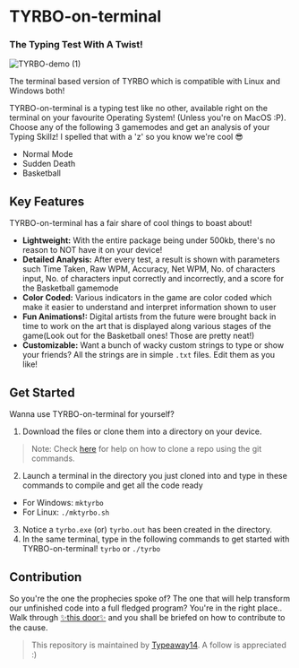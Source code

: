 # TYRBO-on-terminal
### The Typing Test With A Twist!

![TYRBO-demo (1)](https://user-images.githubusercontent.com/92392779/197035759-e6f39ad1-ac40-44df-a349-271995cb1105.gif)

The terminal based version of TYRBO which is compatible with Linux and Windows both!

TYRBO-on-terminal is a typing test like no other, available right on the terminal on your favourite Operating System! (Unless you're on MacOS :P). Choose any of the following 3 gamemodes and get an analysis of your Typing Skillz! I spelled that with a 'z' so you know we're cool 😎

  - Normal Mode
  - Sudden Death
  - Basketball

## Key Features
TYRBO-on-terminal has a fair share of cool things to boast about!

  - **Lightweight:** With the entire package being under 500kb, there's no reason to NOT have it on your device!
  - **Detailed Analysis:** After every test, a result is shown with parameters such Time Taken, Raw WPM, Accuracy, Net WPM, No. of characters input, No. of characters input correctly and incorrectly, and a score for the Basketball gamemode
  - **Color Coded:** Various indicators in the game are color coded which make it easier to understand and interpret information shown to user
  - **Fun Animations!:** Digital artists from the future were brought back in time to work on the art that is displayed along various stages of the game(Look out for the Basketball ones! Those are pretty neat!)
  - **Customizable:** Want a bunch of wacky custom strings to type or show your friends? All the strings are in simple `.txt` files. Edit them as you like!
  
## Get Started
Wanna use TYRBO-on-terminal for yourself?
  1. Download the files or clone them into a directory on your device.
> Note: Check [here](https://docs.github.com/en/repositories/creating-and-managing-repositories/cloning-a-repository) for help on how to clone a repo using the git        commands.
  2. Launch a terminal in the directory you just cloned into and type in these commands to compile and get all the code ready
- For Windows: `mktyrbo`
- For Linux: `./mktyrbo.sh`
  
3. Notice a `tyrbo.exe` (or) `tyrbo.out` has been created in the directory.
  4. In the same terminal, type in the following commands to get started with TYRBO-on-terminal!
`tyrbo` or `./tyrbo`
 
 
## Contribution
So you're the one the prophecies spoke of? The one that will help transform our unfinished code into a full fledged program? You're in the right place..
Walk through [✨this door✨](/CONTRIBUTING.md) and you shall be briefed on how to contribute to the cause. 
 
>This repository is maintained by [Typeaway14](https://github.com/Typeaway14). A follow is appreciated :)


